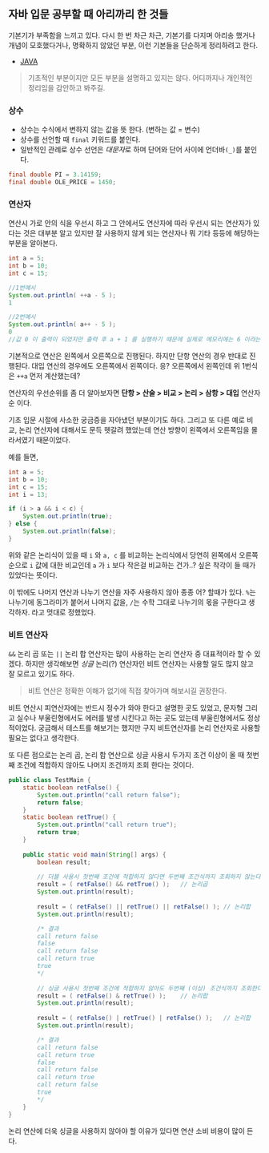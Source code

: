 ## 자바 입문 공부할 때 아리까리 한 것들

기본기가 부족함을 느끼고 있다. 다시 한 번 차근 차근, 기본기를 다지며 아리송 했거나 
개념이 모호했다거나, 명확하지 않았던 부분, 이런 기본들을 단순하게 정리하려고 한다.

- [JAVA](https://ko.wikipedia.org/wiki/%EC%9E%90%EB%B0%94_(%ED%94%84%EB%A1%9C%EA%B7%B8%EB%9E%98%EB%B0%8D_%EC%96%B8%EC%96%B4) "자바 프로그래밍언어")

>기초적인 부분이지만 모든 부분을 설명하고 있지는 않다. 어디까지나 개인적인 정리임을 감안하고 봐주길.

### 상수

- 상수는 수식에서 변하지 않는 값을 뜻 한다. (변하는 값 = 변수)
- 상수를 선언할 때 `final` 키워드를 붙인다.
- 일반적인 관례로 상수 선언은 *대문자*로 하며 단어와 단어 사이에 언더바`(_)`를 붙인다.

```java
final double PI = 3.14159;
final double OLE_PRICE = 1450;
```


### 연산자

연산시 가로 안의 식을 우선시 하고 그 안에서도 연산자에 따라 우선시 되는 연산자가 있다는 것은 대부분
알고 있지만 잘 사용하지 않게 되는 연산자나 뭐 기타 등등에 해당하는 부분을 알아본다.

```java
int a = 5;
int b = 10;
int c = 15;

//1번예시
System.out.println( ++a - 5 );
1

//2번예시
System.out.println( a++ - 5 );
0
//값 0 이 출력이 되었지만 출력 후 a + 1 를 실행하기 때문에 실제로 메모리에는 6 이라는 값이 저장 된다.
```

기본적으로 연산은 왼쪽에서 오른쪽으로 진행된다. 하지만 단항 연산의 경우 반대로 진행된다.
대입 연산의 경우에도 오른쪽에서 왼쪽이다. 응? 오른쪽에서 왼쪽인데 위 1번식은 `++a` 먼저 계산했는데?

연산자의 우선순위를 좀 더 알아보자면 **단항 > 산술 > 비교 > 논리 > 삼항 > 대입** 연산자 순 이다.

기초 입문 시절에 사소한 궁금증을 자아냈던 부분이기도 하다. 그리고 또 다른 예로 비교, 논리 연산자에 대해서도 
문득 헷갈려 했었는데 연산 방향이 왼쪽에서 오른쪽임을 몰라서였기 때문이었다.

예를 들면,

```java
int a = 5;
int b = 10;
int c = 15;
int i = 13;

if (i > a && i < c) {
    System.out.println(true);
} else {
    System.out.println(false);
}
```

위와 같은 논리식이 있을 때 `i` 와 `a, c` 를 비교하는 논리식에서 당연히 왼쪽에서 오른쪽 순으로 `i` 값에 대한 비교인데
`a` 가 `i` 보다 작은걸 비교하는 건가..? 싶은 착각이 들 때가 있었다는 뜻이다.

이 밖에도 나머지 연산과 나누기 연산을 자주 사용하지 않아 종종 어? 할때가 있다. 
`%`는 나누기에 동그라미가 붙어서 나머지 값을, `/`는 수학 그대로 나누기의 몫을 구한다고 생각하자. 라고 멋대로 정했었다.


### 비트 연산자

`&&` 논리 곱 또는 `||` 논리 합 연산자는 많이 사용하는 논리 연산자 중 대표적이라 할 수 있겠다.
하지만 생각해보면 *싱글* 논리(?) 연산자인 비트 연산자는 사용할 일도 많지 않고 잘 모르고 있기도 하다.

>비트 연산은 정확한 이해가 없기에 직접 찾아가며 해보시길 권장한다. 

비트 연산시 피연산자에는 반드시 정수가 와야 한다고 설명한 곳도 있었고, 문자형 그리고 실수나 부울린형에서도 에러를 발생 시킨다고 
하는 곳도 있는데 부울린형에서도 정상적이었다. 궁금해서 테스트를 해보기는 했지만 구지 비트연산자를 논리 연산자로 사용할 필요는 
없다고 생각한다. 

또 다른 점으로는 논리 곱, 논리 합 연산으로 싱글 사용시 두가지 조건 이상이 올 때 첫번째 조건에 적합하지 않아도 나머지 조건까지 조회 한다는 것이다.


```java
public class TestMain {
    static boolean retFalse() {
        System.out.println("call return false");
        return false;
    }
    static boolean retTrue() {
        System.out.println("call return true");
        return true;
    }
    
    public static void main(String[] args) {
        boolean result;
        
        // 더블 사용시 첫번째 조건에 적합하지 않다면 두번째 조건식까지 조회하지 않는다.
        result = ( retFalse() && retTrue() );   // 논리곱 
        System.out.println(result);
        
        result = ( retFalse() || retTrue() || retFalse() ); // 논리합 
        System.out.println(result);

        /* 결과 
        call return false
        false
        call return false
        call return true
        true
        */
        
        // 싱글 사용시 첫번째 조건에 적합하지 않아도 두번째 (이상) 조건식까지 조회한다.
        result = ( retFalse() & retTrue() );    // 논리합 
        System.out.println(result);
        
        result = ( retFalse() | retTrue() | retFalse() );   // 논리합 
        System.out.println(result);

        /* 결과 
        call return false
        call return true
        false
        call return false
        call return true
        call return false
        true
        */
    }
}
```

논리 연산에 더욱 싱글을 사용하지 않아야 할 이유가 있다면 연산 소비 비용이 많이 든다.


